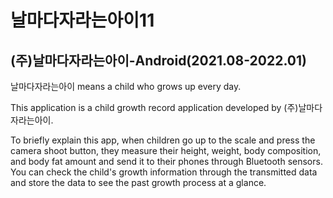 # 날마다자라는아이11
## (주)날마다자라는아이-Android(2021.08-2022.01) 


날마다자라는아이 means a child who grows up every day.

This application is a child growth record application developed by (주)날마다자라는아이.


To briefly explain this app, when children go up to the scale and press the camera shoot button, they measure their height, weight, body composition, and body fat amount and send it to their phones through Bluetooth sensors.
You can check the child's growth information through the transmitted data and store the data to see the past growth process at a glance.
